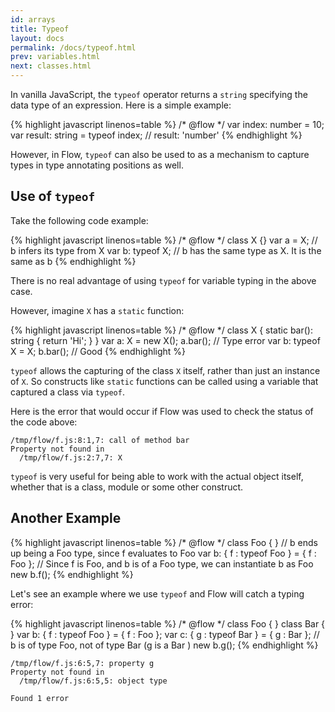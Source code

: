 ```yaml
---
id: arrays
title: Typeof
layout: docs
permalink: /docs/typeof.html
prev: variables.html
next: classes.html
---
```


In vanilla JavaScript, the `typeof` operator returns a `string` specifying the 
data type of an expression. Here is a simple example:

{% highlight javascript linenos=table %}
/* @flow */
var index: number = 10;
var result: string = typeof index;
// result: 'number'
{% endhighlight %}

However, in Flow, `typeof` can also be used to as a mechanism to capture 
types in type annotating positions as well.

## Use of `typeof`

Take the following code example:

{% highlight javascript linenos=table %}
/* @flow */
class X {}
var a = X; // b infers its type from X
var b: typeof X; // b has the same type as X. It is the same as b
{% endhighlight %}

There is no real advantage of using `typeof` for variable typing in the above 
case.

However, imagine `X` has a `static` function:

{% highlight javascript linenos=table %}
/* @flow */
class X {
  static bar(): string {
    return 'Hi';
  }
}
var a: X = new X();
a.bar(); // Type error
var b: typeof X = X;
b.bar(); // Good
{% endhighlight %}

`typeof` allows the capturing of the class `X` itself, rather than just an 
instance of `X`. So constructs like `static` functions can be called using 
a variable that captured a class via `typeof`.

Here is the error that would occur if Flow was used to check the status of 
the code above:

```bbcode
/tmp/flow/f.js:8:1,7: call of method bar
Property not found in
  /tmp/flow/f.js:2:7,7: X
```

`typeof` is very useful for being able to work with the actual object itself, 
whether that is a class, module or some other construct.

## Another Example

{% highlight javascript linenos=table %}
/* @flow */
class Foo { }
// b ends up being a Foo type, since f evaluates to Foo
var b: { f : typeof Foo } = { f : Foo };
// Since f is Foo, and b is of a Foo type, we can instantiate b as Foo 
new b.f();
{% endhighlight %}

Let's see an example where we use `typeof` and Flow will catch a typing error:

{% highlight javascript linenos=table %}
/* @flow */
class Foo { }
class Bar { }
var b: { f : typeof Foo } = { f : Foo };
var c: { g : typeof Bar } = { g : Bar };
// b is of type Foo, not of type Bar (g is a Bar )
new b.g();
{% endhighlight %}

```bbcode
/tmp/flow/f.js:6:5,7: property g
Property not found in
  /tmp/flow/f.js:6:5,5: object type

Found 1 error
```
